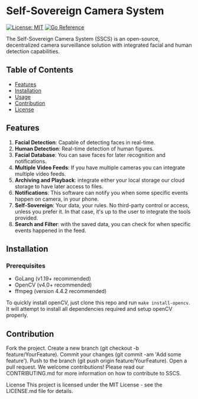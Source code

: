 # Self-Sovereign Camera System

[![License: MIT](https://img.shields.io/badge/License-MIT-yellow.svg)](https://opensource.org/licenses/MIT)
<a href="https://pkg.go.dev/github.com/pedrohba1/SSCS/services"><img src="https://pkg.go.dev/badge/github.com/pedrohba1/SSCS/services.svg" alt="Go Reference"></a>

The Self-Sovereign Camera System (SSCS) is an open-source, decentralized camera surveillance solution with integrated facial and human detection capabilities.

## Table of Contents
- [Features](#features)
- [Installation](#installation)
- [Usage](#usage)
- [Contribution](#contribution)
- [License](#license)

## Features

1. **Facial Detection**: Capable of detecting faces in real-time.
2. **Human Detection**: Real-time detection of human figures.
3. **Facial Database**: You can save faces for later recognition and notifications.
4. **Multiple Video Feeds**: If you have multiple cameras you can integrate multiple video feeds.  
5. **Archiving and Playback**: integrate either your local storage our cloud storage to have later access to files.
6. **Notifications**: This software can notify you when some specific events happen on camera, in your phone. 
7. **Self-Sovereign**: Your data, your rules. No third-party control or access, unless you prefer it. In that case, it's up to the user to integrate the tools provided.
8. **Search and Filter**: with the saved data, you can check for when specific events happened in the feed. 

## Installation

### Prerequisites
- GoLang (v1.19+ recommended)
- OpenCV (v4.0+ recommended)
- ffmpeg (version 4.4.2 recommended)

To quickly install openCV, just clone this repo and run `make install-opencv`. It will attempt to install all dependencies required and setup openCV properly.

## Contribution
Fork the project.
Create a new branch (git checkout -b feature/YourFeature).
Commit your changes (git commit -am 'Add some feature').
Push to the branch (git push origin feature/YourFeature).
Open a pull request.
We welcome contributions! Please read our CONTRIBUTING.md for more information on how to contribute to SSCS.

License
This project is licensed under the MIT License - see the LICENSE.md file for details.